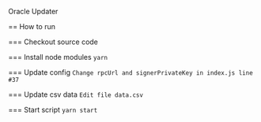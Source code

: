 Oracle Updater

== How to run

=== Checkout source code

=== Install node modules
`
yarn
`

=== Update config
`
Change rpcUrl and signerPrivateKey in index.js line #37
`

=== Update csv data
`
Edit file data.csv
`

=== Start script
`
yarn start
`